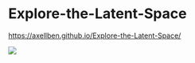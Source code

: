 # Explore-the-Latent-Space


https://axellben.github.io/Explore-the-Latent-Space/

![](assets/latent.gif)
